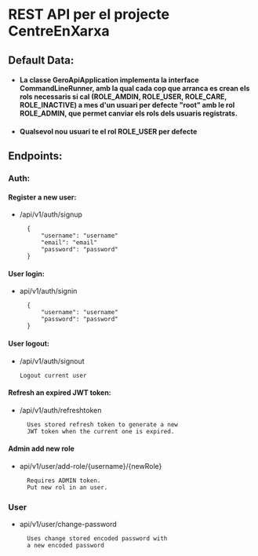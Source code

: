 # REST API per el projecte CentreEnXarxa


## Default Data:

* #### La classe GeroApiApplication implementa la interface CommandLineRunner, amb la qual cada cop que arranca es crean els rols necessaris si cal (ROLE_AMDIN, ROLE_USER, ROLE_CARE, ROLE_INACTIVE) a mes d'un usuari per defecte "root" amb le rol ROLE_ADMIN, que permet canviar els rols dels usuaris registrats.

* #### Qualsevol nou usuari te el rol ROLE_USER per defecte


## Endpoints:

### Auth:

#### Register a new user:

* /api/v1/auth/signup

        {
            "username": "username"
            "email": "email"
            "password": "password"
        }

#### User login:

* api/v1/auth/signin

        {
            "username": "username"
            "password": "password"
        }

#### User logout:

* /api/v1/auth/signout

      Logout current user

#### Refresh an expired JWT token:

* /api/v1/auth/refreshtoken

        Uses stored refresh token to generate a new 
        JWT token when the current one is expired.

#### Admin add new role

* api/v1/user/add-role/{username}/{newRole}

        Requires ADMIN token.
        Put new rol in an user.
### User

* api/v1/user/change-password

        Uses change stored encoded password with
        a new encoded password 

        


    
